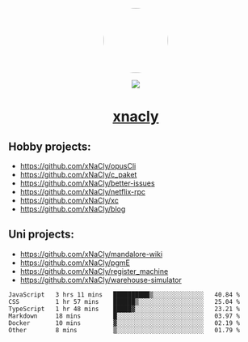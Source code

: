 <p align="center">
  <img style="border-radius: 100px" width="128" height="128" src="https://avatars.githubusercontent.com/u/47723417?v=4"/>
</p>
<p align="center">
  <img src="https://komarev.com/ghpvc/?username=xnacly&&style=flat-square"/>
</p>

<h1 align="center"><a href="https://xnacly.me"> xnacly</a> </h1>

## Hobby projects:
- https://github.com/xNaCly/opusCli
- https://github.com/xNaCly/c_paket
- https://github.com/xNaCly/better-issues
- https://github.com/xNaCly/netflix-rpc
- https://github.com/xNaCly/xc
- https://github.com/xNaCly/blog

## Uni projects:
- https://github.com/xNaCly/mandalore-wiki
- https://github.com/xNaCly/pgmE
- https://github.com/xNaCly/register_machine
- https://github.com/xNaCly/warehouse-simulator


<!--START_SECTION:waka-->

```text
JavaScript   3 hrs 11 mins   ██████████▒░░░░░░░░░░░░░░   40.84 %
CSS          1 hr 57 mins    ██████▒░░░░░░░░░░░░░░░░░░   25.04 %
TypeScript   1 hr 48 mins    █████▓░░░░░░░░░░░░░░░░░░░   23.21 %
Markdown     18 mins         █░░░░░░░░░░░░░░░░░░░░░░░░   03.97 %
Docker       10 mins         ▓░░░░░░░░░░░░░░░░░░░░░░░░   02.19 %
Other        8 mins          ▒░░░░░░░░░░░░░░░░░░░░░░░░   01.79 %
```

<!--END_SECTION:waka-->
